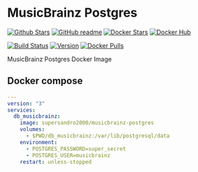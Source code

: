 # MusicBrainz Postgres

[![Github Stars](https://img.shields.io/github/stars/supersandro2000/docker-images.svg?maxAge=43200&label=Github%20Stars)](https://github.com/SuperSandro2000/docker-images)
[![GitHub readme](https://img.shields.io/badge/GitHub-readme-blue.svg)](https://github.com/SuperSandro2000/docker-images/blob/master/musicbrainz-postgres/README.md)
[![Docker Stars](https://img.shields.io/docker/stars/supersandro2000/musicbrainz-postgres.svg?label=Docker%20Stars&maxAge=43200)](https://hub.docker.com/r/supersandro2000/musicbrainz-postgres/)
[![Docker Hub](https://img.shields.io/badge/Docker-hub-blue.svg)](https://hub.docker.com/r/supersandro2000/musicbrainz-postgres/)

[![Build Status](https://img.shields.io/travis/SuperSandro2000/docker-images.svg?maxAge=43200)](https://travis-ci.org/SuperSandro2000/docker-images)
[![Version](https://img.shields.io/docker/v/supersandro2000/musicbrainz-postgres.svg?label=Version&sort=date&maxAge=43200)](https://hub.docker.com/r/supersandro2000/musicbrainz-postgres/)
[![Docker Pulls](https://img.shields.io/docker/pulls/supersandro2000/musicbrainz-postgres.svg?label=Docker%20Pulls&maxAge=43200)](https://hub.docker.com/r/supersandro2000/musicbrainz-postgres/)

MusicBrainz Postgres Docker Image

## Docker compose

````yaml
---
version: "3"
services:
  db_musicbrainz:
    image: supersandro2000/musicbrainz-postgres
    volumes:
      - $PWD/db_musicbrainz:/var/lib/postgresql/data
    environment:
      - POSTGRES_PASSWORD=super_secret
      - POSTGRES_USER=musicbrainz
    restart: unless-stopped
````
